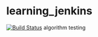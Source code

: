 # learning_jenkins
[![Build Status](http://ec2-54-209-108-214.compute-1.amazonaws.com/buildStatus/icon?job=connect-jenkins-to-github)](http://ec2-54-209-108-214.compute-1.amazonaws.com/job/connect-jenkins-to-github/) algorithm testing

